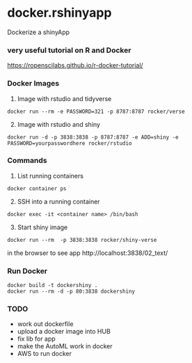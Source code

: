 # docker.rshinyapp
Dockerize a shinyApp 

### very useful tutorial on R and Docker 
https://ropenscilabs.github.io/r-docker-tutorial/

### Docker Images 

1. Image with rstudio and tidyverse 

```
docker run --rm -e PASSWORD=321 -p 8787:8787 rocker/verse
```
2. Image with rstudio and shiny

```
docker run -d -p 3838:3838 -p 8787:8787 -e ADD=shiny -e PASSWORD=yourpasswordhere rocker/rstudio
```

### Commands

1. List running containers

```
docker container ps
```

2. SSH into a running container 

```
docker exec -it <container name> /bin/bash
```
  
3. Start shiny image

```
docker run --rm  -p 3838:3838 rocker/shiny-verse
```

in the browser to see app http://localhost:3838/02_text/

### Run Docker

```{bash}
docker build -t dockershiny .
docker run --rm -d -p 80:3838 dockershiny
```



### TODO

* work out dockerfile
* upload a docker image into HUB
* fix lib for app 
* make the AutoML work in docker
* AWS to run docker
